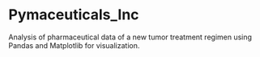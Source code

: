 # Pymaceuticals_Inc
Analysis of pharmaceutical data of a new tumor treatment regimen using Pandas and Matplotlib for visualization.
